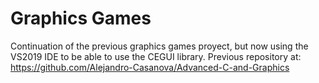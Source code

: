 # Graphics Games
Continuation of the previous graphics games proyect, but now using the VS2019 IDE to be able to use the CEGUI library.
Previous repository at: https://github.com/Alejandro-Casanova/Advanced-C-and-Graphics